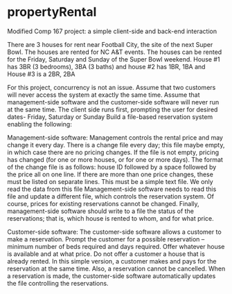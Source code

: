 # propertyRental
Modified Comp 167 project: a simple client-side and back-end interaction


There are 3 houses for rent near Football City, the site of the next Super Bowl. The houses are rented for NC A&T events. 
The houses can be rented for the Friday, Saturday and Sunday of the Super Bowl weekend. 
House #1 has 3BR (3 bedrooms),  3BA (3 baths) and house #2 has 1BR, 1BA and House #3 is a 2BR, 2BA

For this project, concurrency is not an issue. Assume that two customers will never access the system at exactly the same time. 
Assume that management-side software and the customer-side software will never run at the same time. 
The client side runs first, prompting the user for desired dates- Friday, Saturday or Sunday
Build a file-based reservation system enabling the following:

Management-side software:
Management controls the rental price and may change it every day. There is a change file every day; this file maybe empty, in which case there are no pricing changes. 
If the file is not empty, pricing has changed (for one or more houses, or for one or more days). The format of the change file is as follows: house ID followed by a space 
followed by the price all on one line. If there are more than one price changes, these must be listed on separate lines. This must be a simple text file. We only read the data from this file
Management-side software needs to read this file and update a different file, which controls the reservation system. 
Of course, prices for existing reservations cannot be changed.
Finally, management-side software should write to a file the status of the reservations; that is, which house is rented to whom, and for what price.

Customer-side software:
The customer-side software allows a customer to make a reservation. Prompt the customer for a possible reservation – minimum number of beds required and days required. 
Offer whatever house is available and at what price. Do not offer a customer a house that is already rented.
In this simple version, a customer makes and pays for the reservation at the same time. Also, a reservation cannot be cancelled. When a reservation is made, the customer-side software automatically updates the file controlling the reservations.


